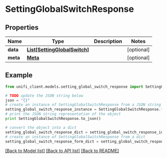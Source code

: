 # SettingGlobalSwitchResponse


## Properties

Name | Type | Description | Notes
------------ | ------------- | ------------- | -------------
**data** | [**List[SettingGlobalSwitch]**](SettingGlobalSwitch.md) |  | [optional] 
**meta** | [**Meta**](Meta.md) |  | [optional] 

## Example

```python
from unifi_client.models.setting_global_switch_response import SettingGlobalSwitchResponse

# TODO update the JSON string below
json = "{}"
# create an instance of SettingGlobalSwitchResponse from a JSON string
setting_global_switch_response_instance = SettingGlobalSwitchResponse.from_json(json)
# print the JSON string representation of the object
print SettingGlobalSwitchResponse.to_json()

# convert the object into a dict
setting_global_switch_response_dict = setting_global_switch_response_instance.to_dict()
# create an instance of SettingGlobalSwitchResponse from a dict
setting_global_switch_response_form_dict = setting_global_switch_response.from_dict(setting_global_switch_response_dict)
```
[[Back to Model list]](../README.md#documentation-for-models) [[Back to API list]](../README.md#documentation-for-api-endpoints) [[Back to README]](../README.md)


